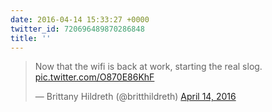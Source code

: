 ```yaml
---
date: 2016-04-14 15:33:27 +0000
twitter_id: 720696489870286848
title: ''
---
```


<blockquote class="twitter-tweet"><p lang="en" dir="ltr">Now that the wifi is back at work, starting the real slog. <a href="https://t.co/O870E86KhF">pic.twitter.com/O870E86KhF</a></p>&mdash; Brittany Hildreth (@britthildreth) <a href="https://twitter.com/britthildreth/status/720659511753752576?ref_src=twsrc%5Etfw">April 14, 2016</a></blockquote>
<script async src="https://platform.twitter.com/widgets.js" charset="utf-8"></script>
